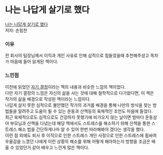 # 나는 나답게 살기로 했다
[나는 나답게 살기로 했다](https://book.naver.com/bookdb/book_detail.nhn?bid=9553623, "나는 나답게 살기로 했다Link")  
저자: 손힘찬

### 이유
전 회사의 팀장님께서 이직과 개인 사유로 인해 심적으로 힘들었을때 추천해주셨고 목차가 마음에 들어 읽게된 책이다.  

### 느낀점
이전에 읽었던 [자기 결정](https://book.naver.com/bookdb/book_detail.nhn?bid=9553623, "자기 결정Link")이라는 책의 내용과 비슷한 느낌의 책이었다.  
다만 자기 결정의 느낌은 자신의 삶을 사는 것에 대해 철학적으로 다가왔다면, 이 책은 작가의 삶을 배경으로 작성된 책이라는 느낌이다.  
나답게 살지 못한 심적으로 불안했던 작가의 과거를 배경을 통해 나만의 방식을 찾는 방법들을 알려주고 도움이 될 수 있는 운동과 산책등의 육체적인 조언도 마음에 들었다.  
최근 육체적으로도 심적으로도 건강하지 못했기에 비가오지 않는 날이면 밤마다 운동삼아 부모님과 산책을 다녔는데 해당 책에서도 스트레스를 해소하기 위해 산책을 통한 스트레스 해소 법을 간단하게나마 알 수 있어 한번 따라해봐야 겠다는 생각을 했다.  
이런 점 외에도 퇴사 후 이직으로 인한 스트레스 개인 사정으로 인한 스트레스에 휩싸여 우울감을 느꼈던 나에게 이런 상황의 해소를 위해 어떻게 해야하는지 방향을 조금은 배울 수 있었던거 같아 배우고 느낀게 많은 책이다.
